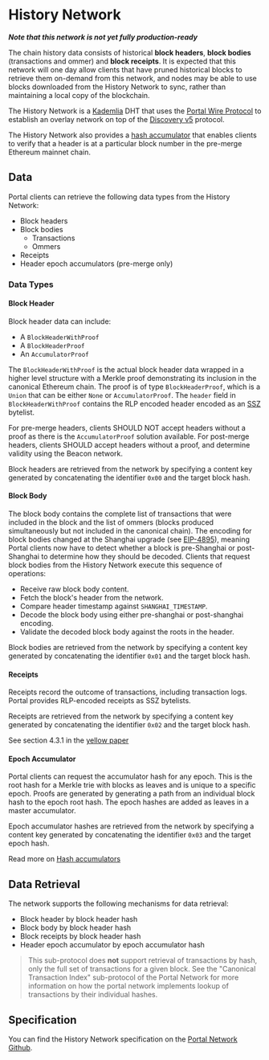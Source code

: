 # History Network

***Note that this network is not yet fully production-ready***

The chain history data consists of historical **block headers**, **block bodies** (transactions and ommer) and **block receipts**.
It is expected that this network will one day allow clients that have pruned historical blocks to retrieve them on-demand from this network, and nodes may be able to use blocks downloaded from the History Network to sync, rather than maintaining a local copy of the blockchain. 

The History Network is a [Kademlia](../kademlia.mdx) DHT that uses the [Portal Wire Protocol](./portal-wire-protocol.md) to establish an overlay network on top of the [Discovery v5](../discovery.mdx) protocol.

The History Network also provides a [hash accumulator](../../hash-accumulators.mdx) that enables clients to verify that a header is at a particular block number in the pre-merge Ethereum mainnet chain.

## Data

Portal clients can retrieve the following data types from the History Network:

* Block headers
* Block bodies
    * Transactions
    * Ommers
* Receipts
* Header epoch accumulators (pre-merge only)

### Data Types

#### Block Header

Block header data can include: 
- A `BlockHeaderWithProof`
- A `BlockHeaderProof`
- An `AccumulatorProof`

The `BlockHeaderWithProof` is the actual block header data wrapped in a higher level structure with a Merkle proof demonstrating its inclusion in the canonical Ethereum chain. The proof is of type `BlockHeaderProof`, which is a `Union` that can be either `None` or `AccumulatorProof`. The `header` field in `BlockHeaderWithProof` contains the RLP encoded header encoded as an [SSZ](../ssz.mdx) bytelist.

For pre-merge headers, clients SHOULD NOT accept headers without a proof as there is the `AccumulatorProof` solution available.
For post-merge headers, clients SHOULD accept headers without a proof, and determine validity using the Beacon network.

Block headers are retrieved from the network by specifying a content key generated by concatenating the identifier `0x00` and the target block hash.

#### Block Body

The block body contains the complete list of transactions that were included in the block and the list of ommers (blocks produced simultaneously but not included in the canonical chain). The encoding for block bodies changed at the Shanghai upgrade (see [EIP-4895](https://eips.ethereum.org/EIPS/eip-4895)), meaning Portal clients now have to detect whether a block is pre-Shanghai or post-Shanghai to determine how they should be decoded. Clients that request block bodies from the History Network execute this sequence of operations:

- Receive raw block body content.
- Fetch the block's header from the network.
- Compare header timestamp against `SHANGHAI_TIMESTAMP`.
- Decode the block body using either pre-shanghai or post-shanghai encoding.
- Validate the decoded block body against the roots in the header.

Block bodies are retrieved from the network by specifying a content key generated by concatenating the identifier `0x01` and the target block hash.

#### Receipts

Receipts record the outcome of transactions, including transaction logs. 
Portal provides RLP-encoded receipts as SSZ bytelists.

Receipts are retrieved from the network by specifying a content key generated by concatenating the identifier `0x02` and the target block hash.


See section 4.3.1 in the [yellow paper](https://ethereum.github.io/yellowpaper/paper.pdf)


#### Epoch Accumulator

Portal clients can request the accumulator hash for any epoch. This is the root hash for a Merkle trie with blocks as leaves and is unique to a specific epoch. Proofs are generated by generating a path from an individual block hash to the epoch root hash. The epoch hashes are added as leaves in a master accumulator.

Epoch accumulator hashes are retrieved from the network by specifying a content key generated by concatenating the identifier `0x03` and the target epoch hash.

Read more on [Hash accumulators](../../hash-accumulators.mdx)

## Data Retrieval

The network supports the following mechanisms for data retrieval:

* Block header by block header hash
* Block body by block header hash
* Block receipts by block header hash
* Header epoch accumulator by epoch accumulator hash

> This sub-protocol does **not** support retrieval of transactions by hash, only the full set of transactions for a given block. See the "Canonical Transaction Index" sub-protocol of the Portal Network for more information on how the portal network implements lookup of transactions by their individual hashes.


## Specification

You can find the History Network specification on the [Portal Network Github](https://github.com/ethereum/portal-network-specs/blob/master/history/history-network.md).
